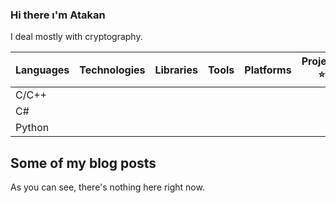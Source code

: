 ### Hi there ı'm Atakan
I deal mostly with cryptography.

| Languages | Technologies        | Libraries             | Tools        | Platforms             | Projects  ⭐        |
| --------  | ------------------- | --------------------- |------------- |-----------------------|----------------------|
| C/C++     |                     |                       |              |                       |                      |
| C#        |                     |                       |              |                       |                      |
| Python    |                     |                       |              |                       |                      |

## Some of my blog posts
As you can see, there's nothing here right now.
